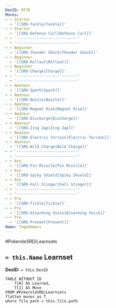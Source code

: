 ```yaml
---
DexID: 0778
Moves:
- - Starter
  - '[[SRD-Tackle|Tackle]]'
- - Starter
  - '[[SRD-Defense Curl|Defense Curl]]'
- - '---------------------------'
  - '---------------------------'
- - Beginner
  - '[[SRD-Thunder Shock|Thunder Shock]]'
- - Beginner
  - '[[SRD-Rollout|Rollout]]'
- - Beginner
  - '[[SRD-Charge|Charge]]'
- - '---------------------------'
  - '---------------------------'
- - Amateur
  - '[[SRD-Spark|Spark]]'
- - Amateur
  - '[[SRD-Nuzzle|Nuzzle]]'
- - Amateur
  - '[[SRD-Magnet Rise|Magnet Rise]]'
- - Amateur
  - '[[SRD-Discharge|Discharge]]'
- - Amateur
  - '[[SRD-Zing Zap|Zing Zap]]'
- - Amateur
  - '[[SRD-Electric Terrain|Electric Terrain]]'
- - Amateur
  - '[[SRD-Wild Charge|Wild Charge]]'
- - '---------------------------'
  - '---------------------------'
- - Ace
  - '[[SRD-Pin Missile|Pin Missile]]'
- - Ace
  - '[[SRD-Spiky Shield|Spiky Shield]]'
- - Ace
  - '[[SRD-Fell Stinger|Fell Stinger]]'
- - '---------------------------'
  - '---------------------------'
- - Pro
  - '[[SRD-Tickle|Tickle]]'
- - Pro
  - '[[SRD-Disarming Voice|Disarming Voice]]'
- - Pro
  - '[[SRD-Present|Present]]'
Name: Togedemaru
---
```


#PokeroleSRD/Learnsets

## `= this.Name` Learnset

**DexID:** `= this.DexID`

```dataview
TABLE WITHOUT ID
    T[0] AS Learned,
    T[1] AS Move
FROM #PokeroleSRD/Learnsets
flatten moves as T
where file.path = this.file.path
```
